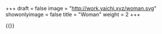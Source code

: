 +++
draft = false
image = "http://work.yaichi.xyz/woman.svg"
showonlyimage = false
title = "Woman"
weight = 2
+++

{{<lightbox src="http://work.yaichi.xyz/woman.svg">}}
